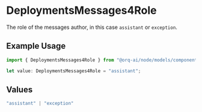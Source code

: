 # DeploymentsMessages4Role

The role of the messages author, in this case `assistant` or `exception`.

## Example Usage

```typescript
import { DeploymentsMessages4Role } from "@orq-ai/node/models/components";

let value: DeploymentsMessages4Role = "assistant";
```

## Values

```typescript
"assistant" | "exception"
```